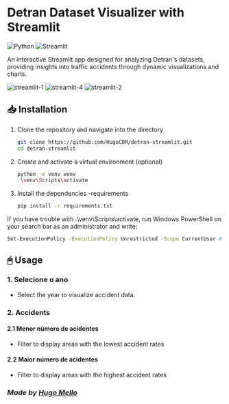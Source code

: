 # Detran Dataset Visualizer with Streamlit
![Python](https://img.shields.io/badge/python-3670A0?style=for-the-badge&logo=python&logoColor=ffdd54)           ![Streamlit](https://img.shields.io/badge/Streamlit-%23FE4B4B.svg?style=for-the-badge&logo=streamlit&logoColor=white)

<p>An interactive Streamlit app designed for analyzing Detran's datasets, providing insights into traffic accidents through dynamic visualizations and charts.</p>

![streamlit-1](https://github.com/user-attachments/assets/053c7d08-36a7-4836-9ec9-3d0858f8a75d)
![streamlit-4](https://github.com/user-attachments/assets/fd46520c-99d1-4b19-9741-0d01bb01b395)
![streamlit-2](https://github.com/user-attachments/assets/3af90498-00cc-47a1-bdbf-b0bfc987910b)




## 📥 Installation
1. Clone the repository and navigate into the directory
   ```bash
   git clone https://github.com/HugoCDM/detran-streamlit.git
   cd detran-streamlit
   ```
2. Create and activate a virtual environment (optional)
   ```bash
   python -m venv venv 
   .\venv\Scripts\activate 
   ```
3. Install the dependencies -requirements
   ```bash
   pip install -r requirements.txt 
   ```
If you have trouble with .\venv\Scripts\activate, run Windows PowerShell on your search bar as an administrator and write:
```bash
Set-ExecutionPolicy -ExecutionPolicy Unrestricted -Scope CurrentUser # Then type Y and press Enter. Go to step 2
```
## 🖱 Usage
### 1. Selecione o ano
- Select the year to visualize accident data.

### 2. Accidents
#### 2.1 Menor número de acidentes
- Filter to display areas with the lowest accident rates

#### 2.2 Maior número de acidentes
- Filter to display areas with the highest accident rates

### *Made by [Hugo Mello](https://github.com/HugoCDM)*







